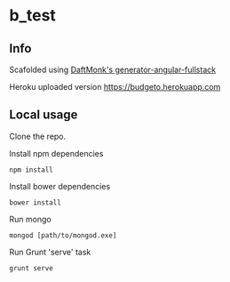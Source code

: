 b_test
============================

Info
------------

Scafolded using [DaftMonk's generator-angular-fullstack](https://github.com/DaftMonk/generator-angular-fullstack)

Heroku uploaded version https://budgeto.herokuapp.com

Local usage
------------

Clone the repo.

Install npm dependencies

    npm install

Install bower dependencies

    bower install

Run mongo

    mongod [path/to/mongod.exe]

Run Grunt 'serve' task

    grunt serve
